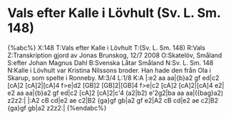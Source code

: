# Vals efter Kalle i Lövhult (Sv. L. Sm. 148)

{%abc%}
X:148
T:Vals efter Kalle i Lövhult
T:(Sv. L. Sm. 148) 
R:Vals
Z:Transkription gjord av Jonas Brunskog, 12/7 2008
O:Skatelöv, Småland
S:efter Johan Magnus Dahl
B:Svenska Låtar Småland
N:Sv. L. Sm. 148
N:Kalle i Lövhult var Kristina Nilssons broder. Han hade den från Ola i Skarup, som spelte i Ronneby.
M:3/4
L:1/8
K:A
|:e2 aa aa|{b}a2 gf ed|c2 [cA]2 [cA]2|[cA]4 f>e|d2 [GB]2 [GB]2|[GB]4 f>e|c2 [cA]2 [cA]2|[cA]4 e2|
e2 aa aa|{b}a2 gf ed|c2 [cA]2 [cA]2|c'4 (a2|b2) e'2g2|ba aa aa|({bag}a2) z2z2:|
|:A2 cB cd|e2 ae c2|B2 {ga}gf gb|a2 gf e2|A2 cB cd|e2 ae c2|B2 {ga}gf gb|a2 z2z2:|
{%endabc%}

